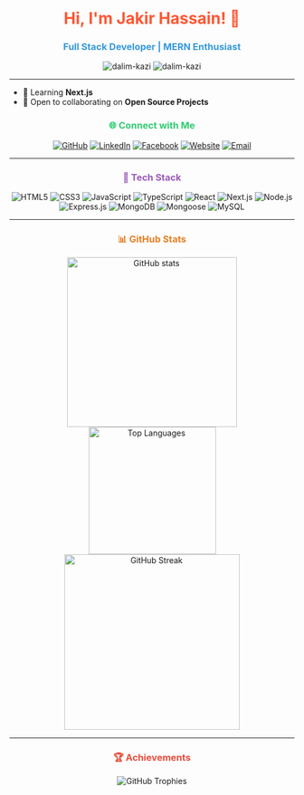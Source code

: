 <h1 align="center" style="color:#ff5733;">Hi, I'm Jakir Hassain! 👋</h1>
<h3 align="center" style="color:#3498db;">Full Stack Developer | MERN Enthusiast</h3>

<p align="center">
  <img src="https://komarev.com/ghpvc/?username=dalim-kazi&label=Profile%20views&color=FF5733&style=flat-square" alt="dalim-kazi" />
  <img src="https://img.shields.io/github/followers/dalim-kazi?label=Follow&style=social" alt="dalim-kazi" />
</p>

---

- 🌱 Learning **Next.js**
- 🤝 Open to collaborating on **Open Source Projects**

<h3 align="center" style="color:#2ecc71;">🌐 Connect with Me</h3>

<p align="center">
  <a href="https://github.com/dalim-kazi"><img src="https://img.shields.io/badge/GitHub-333333?style=for-the-badge&logo=github&logoColor=white" alt="GitHub"/></a>
  <a href="https://www.linkedin.com/in/md-masuk-kabir-dalim-b912532a6/"><img src="https://img.shields.io/badge/LinkedIn-0A66C2?style=for-the-badge&logo=linkedin&logoColor=white" alt="LinkedIn"/></a>
  <a href="https://www.facebook.com/profile.php?id=100056822454515"><img src="https://img.shields.io/badge/Facebook-3b5998?style=for-the-badge&logo=facebook&logoColor=white" alt="Facebook"/></a>
  <a href="https://pickaboo-ee19c.web.app/"><img src="https://img.shields.io/badge/Website-FF6347?style=for-the-badge&logo=google-chrome&logoColor=white" alt="Website"/></a>
  <a href="mailto:masukkabir.dev@gmail.com"><img src="https://img.shields.io/badge/Email-D14836?style=for-the-badge&logo=gmail&logoColor=white" alt="Email"/></a>
</p>

---

<h3 align="center" style="color:#9b59b6;">🚀 Tech Stack</h3>

<p align="center">
  <img src="https://img.shields.io/badge/HTML5-FF5733?style=for-the-badge&logo=html5&logoColor=white" alt="HTML5"/>
  <img src="https://img.shields.io/badge/CSS3-264de4?style=for-the-badge&logo=css3&logoColor=white" alt="CSS3"/>
  <img src="https://img.shields.io/badge/JavaScript-F0DB4F?style=for-the-badge&logo=javascript&logoColor=323330" alt="JavaScript"/>
  <img src="https://img.shields.io/badge/TypeScript-007ACC?style=for-the-badge&logo=typescript&logoColor=white" alt="TypeScript"/>
  <img src="https://img.shields.io/badge/React-61DBFB?style=for-the-badge&logo=react&logoColor=20232A" alt="React"/>
  <img src="https://img.shields.io/badge/Next.js-000000?style=for-the-badge&logo=nextdotjs&logoColor=white" alt="Next.js"/>
  <img src="https://img.shields.io/badge/Node.js-3C873A?style=for-the-badge&logo=nodedotjs&logoColor=white" alt="Node.js"/>
  <img src="https://img.shields.io/badge/Express.js-444444?style=for-the-badge&logo=express&logoColor=white" alt="Express.js"/>
  <img src="https://img.shields.io/badge/MongoDB-47A248?style=for-the-badge&logo=mongodb&logoColor=white" alt="MongoDB"/>
  <img src="https://img.shields.io/badge/Mongoose-AA2929?style=for-the-badge&logo=mongoose&logoColor=white" alt="Mongoose"/>
  <img src="https://img.shields.io/badge/MySQL-4479A1?style=for-the-badge&logo=mysql&logoColor=white" alt="MySQL"/>
</p>

---

<h3 align="center" style="color:#e67e22;">📊 GitHub Stats</h3>
<p align="center">
  <img src="https://github-readme-stats.vercel.app/api?username=dalim-kazi&show_icons=true&theme=dracula" alt="GitHub stats" width="300"/>
  <img src="https://github-readme-stats.vercel.app/api/top-langs/?username=dalim-kazi&layout=compact&theme=dracula" alt="Top Languages" width="225"/>
  <img src="https://streak-stats.demolab.com/?user=dalim-kazi&theme=dracula" alt="GitHub Streak" width="310"/>
</p>

---

<h3 align="center" style="color:#e74c3c;">🏆 Achievements</h3>

<p align="center">
  <img src="https://github-profile-trophy.vercel.app/?username=dalim-kazi&theme=dracula&no-bg=true&no-frame=true&row=1&column=7" alt="GitHub Trophies" />
</p>
